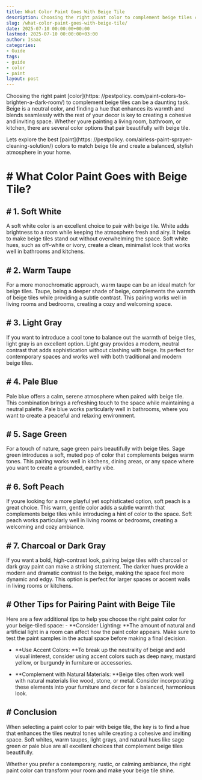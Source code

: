 ```yaml
---
title: What Color Paint Goes With Beige Tile
description: Choosing the right paint color to complement beige tiles can be a daunting task. Beige is a neutral color, and finding a hue that enhances its warmth and...
slug: /what-color-paint-goes-with-beige-tile/
date: 2025-07-10 00:00:00+00:00
lastmod: 2025-07-10 00:00:00+03:00
author: Isaac
categories:
- Guide
tags:
- guide
- color
- paint
layout: post
---
```


Choosing the right paint [color](https: //pestpolicy. com/paint-colors-to-brighten-a-dark-room/) to complement beige tiles can be a daunting task. Beige is a neutral color, and finding a hue that enhances its warmth and blends seamlessly with the rest of your decor is key to creating a cohesive and inviting space. Whether youre painting a living room, bathroom, or kitchen, there are several color options that pair beautifully with beige tile.

Lets explore the best [paint](https: //pestpolicy. com/airless-paint-sprayer-cleaning-solution/) colors to match beige tile and create a balanced, stylish atmosphere in your home.

# # What Color Paint Goes with Beige Tile?

## # 1. Soft White

A soft white color is an excellent choice to pair with beige tile. White adds brightness to a room while keeping the atmosphere fresh and airy. It helps to make beige tiles stand out without overwhelming the space. Soft white hues, such as off-white or ivory, create a clean, minimalist look that works well in bathrooms and kitchens.

## # 2. Warm Taupe

For a more monochromatic approach, warm taupe can be an ideal match for beige tiles. Taupe, being a deeper shade of beige, complements the warmth of beige tiles while providing a subtle contrast. This pairing works well in living rooms and bedrooms, creating a cozy and welcoming space.

## # 3. Light Gray

If you want to introduce a cool tone to balance out the warmth of beige tiles, light gray is an excellent option. Light gray provides a modern, neutral contrast that adds sophistication without clashing with beige. Its perfect for contemporary spaces and works well with both traditional and modern beige tiles.

## # 4. Pale Blue

Pale blue offers a calm, serene atmosphere when paired with beige tile. This combination brings a refreshing touch to the space while maintaining a neutral palette. Pale blue works particularly well in bathrooms, where you want to create a peaceful and relaxing environment.

## # 5. Sage Green

For a touch of nature, sage green pairs beautifully with beige tiles. Sage green introduces a soft, muted pop of color that complements beiges warm tones. This pairing works well in kitchens, dining areas, or any space where you want to create a grounded, earthy vibe.

## # 6. Soft Peach

If youre looking for a more playful yet sophisticated option, soft peach is a great choice. This warm, gentle color adds a subtle warmth that complements beige tiles while introducing a hint of color to the space. Soft peach works particularly well in living rooms or bedrooms, creating a welcoming and cozy ambiance.

## # 7. Charcoal or Dark Gray

If you want a bold, high-contrast look, pairing beige tiles with charcoal or dark gray paint can make a striking statement. The darker hues provide a modern and dramatic contrast to the beige, making the space feel more dynamic and edgy. This option is perfect for larger spaces or accent walls in living rooms or kitchens.

## # Other Tips for Pairing Paint with Beige Tile

Here are a few additional tips to help you choose the right paint color for your beige-tiled space: - **Consider Lighting: **The amount of natural and artificial light in a room can affect how the paint color appears. Make sure to test the paint samples in the actual space before making a final decision.

- **Use Accent Colors: **To break up the neutrality of beige and add visual interest, consider using accent colors such as deep navy, mustard yellow, or burgundy in furniture or accessories.

- **Complement with Natural Materials: **Beige tiles often work well with natural materials like wood, stone, or metal. Consider incorporating these elements into your furniture and decor for a balanced, harmonious look.

## # Conclusion

When selecting a paint color to pair with beige tile, the key is to find a hue that enhances the tiles neutral tones while creating a cohesive and inviting space. Soft whites, warm taupes, light grays, and natural hues like sage green or pale blue are all excellent choices that complement beige tiles beautifully.

Whether you prefer a contemporary, rustic, or calming ambiance, the right paint color can transform your room and make your beige tile shine.

